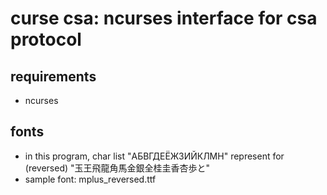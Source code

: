 # curse csa: ncurses interface for csa protocol

## requirements
* ncurses

## fonts
* in this program, char list "АБВГДЕЁЖЗИЙКЛМН" represent for (reversed) "玉王飛龍角馬金銀全桂圭香杏歩と" 
* sample font: mplus_reversed.ttf
